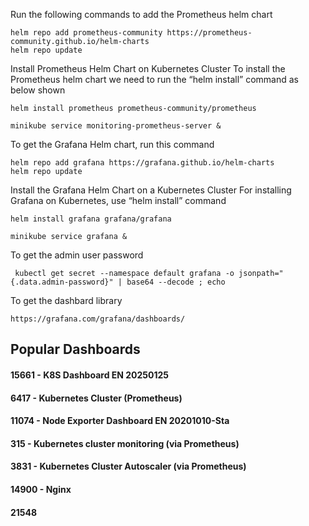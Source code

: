 Run the following commands to add the Prometheus helm chart
```
helm repo add prometheus-community https://prometheus-community.github.io/helm-charts
helm repo update
```
Install Prometheus Helm Chart on Kubernetes Cluster
To install the Prometheus helm chart we need to run the “helm install” command as below shown
```
helm install prometheus prometheus-community/prometheus
```
```
minikube service monitoring-prometheus-server &
```

To get the Grafana Helm chart, run this command
```
helm repo add grafana https://grafana.github.io/helm-charts 
helm repo update
```

Install the Grafana Helm Chart on a Kubernetes Cluster
For installing Grafana on Kubernetes, use “helm install” command
```
helm install grafana grafana/grafana
```
```
minikube service grafana &
```
To get the admin user password 
```
 kubectl get secret --namespace default grafana -o jsonpath="{.data.admin-password}" | base64 --decode ; echo
```
To get the dashbard library 
```
https://grafana.com/grafana/dashboards/
```
Popular Dashboards 
---
#### 15661 -  K8S Dashboard EN 20250125

#### 6417 - Kubernetes Cluster (Prometheus)

#### 11074 - Node Exporter Dashboard EN 20201010-Sta

#### 315 - Kubernetes cluster monitoring (via Prometheus)

#### 3831 - Kubernetes Cluster Autoscaler (via Prometheus)

#### 14900 - Nginx 

#### 21548



